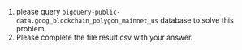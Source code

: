 1. please query `bigquery-public-data.goog_blockchain_polygon_mainnet_us` database to solve this problem.
2. Please complete the file result.csv with your answer.
